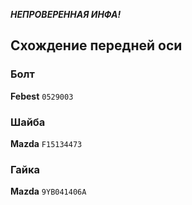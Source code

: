***НЕПРОВЕРЕННАЯ ИНФА!***

## Схождение передней оси

### Болт

__Febest__ `0529003`

### Шайба

__Mazda__ `F15134473`

### Гайка

__Mazda__ `9YB041406A`
